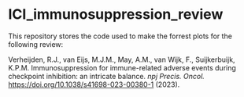 # ICI_immunosuppression_review

This repository stores the code used to make the forrest plots for the following review:

Verheijden, R.J., van Eijs, M.J.M., May, A.M., van Wijk, F., Suijkerbuijk, K.P.M. Immunosuppression for immune-related adverse events during checkpoint inhibition: an intricate balance. _npj Precis. Oncol._ https://doi.org/10.1038/s41698-023-00380-1 (2023).
